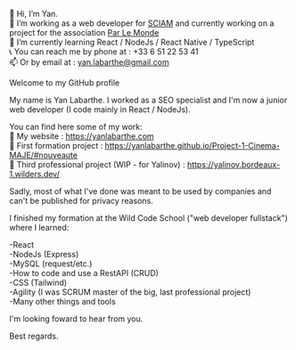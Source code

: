 👋 Hi, I’m Yan.  
👀 I’m working as a web developer for [SCIAM](https://sciam.fr/fr/) and currently working on a project for the association [Par Le Monde](https://www.parlemonde.org/)  
🌱 I’m currently learning React / NodeJs / React Native / TypeScript  
📞 You can reach me by phone at : +33 6 51 22 53 41  
📫 Or by email at : yan.labarthe@gmail.com  
  
  
Welcome to my GitHub profile  
  
My name is Yan Labarthe. I worked as a SEO specialist and I'm now a junior web developer (I code mainly in React / NodeJs).  
  
You can find here some of my work:  
🔗 My website : https://yanlabarthe.com  
🔗 First formation project : https://yanlabarthe.github.io/Project-1-Cinema-MAJE/#nouveaute  
🔗 Third professional project (WIP - for Yalinov) : https://yalinov.bordeaux-1.wilders.dev/  

Sadly, most of what I've done was meant to be used by companies and can't be published for privacy reasons.  
  
I finished my formation at the Wild Code School ("web developer fullstack") where I learned:  
  
-React  
-NodeJs (Express)  
-MySQL (request/etc.)  
-How to code and use a RestAPI (CRUD)  
-CSS (Tailwind)  
-Agility (I was SCRUM master of the big, last professional project)  
-Many other things and tools  
  
I'm looking foward to hear from you.  
  
Best regards.

